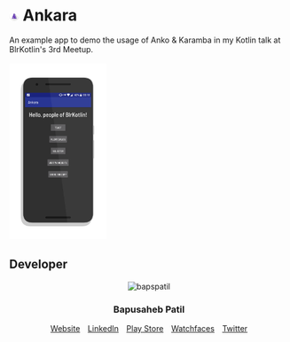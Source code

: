 # <img src="./design/app_logo.png" width="3.5%" height="3.5%"> Ankara

An example app to demo the usage of Anko & Karamba in my Kotlin talk at BlrKotlin's 3rd Meetup.
</br></br>
<img src="./screenshots/screen0.png" width="35%">
</br>
## Developer
<center><img src="https://raw.githubusercontent.com/bapspatil/bapspatil.github.io/master/bapspatil.png" alt="bapspatil" align="center"
                        width="30%">
<h3>Bapusaheb Patil</h3></center>
<center>
<a href="https://bapspatil.com">Website</a>&emsp;<a href="https://linkedin.com/in/bapspatil">LinkedIn</a>&emsp;<a href="https://bit.do/bapsapps">Play Store</a>&emsp;<a href="https://bit.do/bapswat">Watchfaces</a>&emsp;<a href="https://twitter.com/baps_patil">Twitter</a>